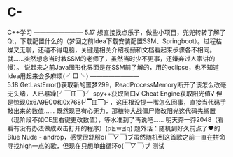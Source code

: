 # C-
C++学习
    ————————
5.17
想直接找点乐子，做些小项目，兜兜转转了解了Qt，下载配置什么的（梦回之前Idea下载安装配置SSM、Springboot）。过程枯燥又无聊，还碰不得电脑，关键是相关介绍视频和文档看起来步骤各不相同。就……突然想念当时教SSM的老师了，虽然当时少不更事，还嫌弃过人家讲的慢）。
说起来之前Java图形化界面是在SSM前了解的，用的eclipse，也不知道Idea用起来会多麻烦( ╯□╰ )
    ————————    
5.18
GetLastError()获取新的噩梦299，ReadProcessMemory断开了该怎么改毫无头绪，人已暴躁(╯▔皿▔)╯
spy++获取窗口√
Cheat Engine获取阳光值√
但是惊现0x6A9EC0和0x768(╯▔皿▔)╯，这压根没提一嘴怎么回事，直接当代码手敲出来的数值……
既然现已有心无力，那植物大战僵尸修改阳光这代码先搁置（现阶段不如CE里右键更改数值），等水准到了再说吧……
明天莽一莽2048（看看有没有办法做成双击打开的程序）(p≧w≦q)
题外话：随机到好久前点了♥的Blue Nude - androp，感觉很舒服o(*￣▽￣*)ブ虽然随机到这首歌之前一直在拼命寻找high一点的歌，但现在只想单曲循环o(*￣▽￣*)ブ
测试
